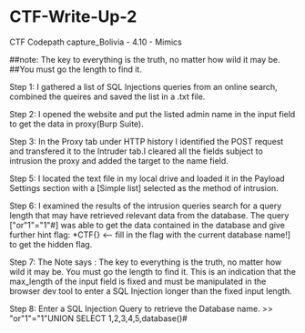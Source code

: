 # CTF-Write-Up-2
CTF Codepath capture_Bolivia - 4.10 - Mimics

##note: The key to everything is the truth, no matter how wild it may be. 
	##You must go the length to find it. 

Step 1: I gathered a list of SQL Injections queries from an online search, combined the 
	queires and saved the list in a  .txt file. 

Step 2: I opened the website and put the listed admin name in the input field to 
	get the data in proxy(Burp Suite). 

Step 3: In the Proxy tab under HTTP history I identified the POST request and 
	transfered it to the Intruder tab.I cleared all the fields subject to intrusion 
	the proxy and added the target to the name field.

Step 5: I located the text file in my local drive and loaded it in the Payload Settings 
	section with a [Simple list] selected as the method of intrusion. 

Step 6: I examined the results of the intrusion queries search for a query length that 
	may have retrieved relevant data from the database. The query ["or"1"="1"#] 
	was able to get the data contained in the database and give further hint
	flag: *CTF{} <-- fill in the flag with the current database name!] to get the hidden flag.

Step 7: The Note says : The key to everything is the truth, no matter how wild it may be. 
	You must go the length to find it. This is an indication that the max_length of the input
	field is fixed and must be manipulated in the browser dev tool to enter a SQL Injection 
	longer than the fixed input length.

Step 8: Enter a SQL Injection Query to retrieve the Database name.
		>> "or"1"="1"UNION SELECT 1,2,3,4,5,database()#


